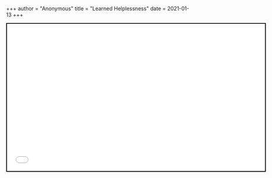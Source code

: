 +++
 author = "Anonymous"
 title = "Learned Helplessness"
 date = 2021-01-13
+++


 
 <iframe seamless src="/obsidian_port/nodes/Learned_Helplessness.html" style="width:700px; height:400px; border: 2px solid black"></iframe>